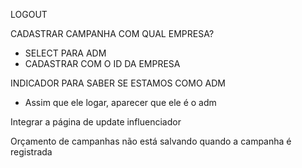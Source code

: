 LOGOUT

CADASTRAR CAMPANHA COM QUAL EMPRESA?

- SELECT PARA ADM
- CADASTRAR COM O ID DA EMPRESA

INDICADOR PARA SABER SE ESTAMOS COMO ADM
- Assim que ele logar, aparecer que ele é o adm

Integrar a página de update influenciador

Orçamento de campanhas não está salvando quando a campanha é registrada